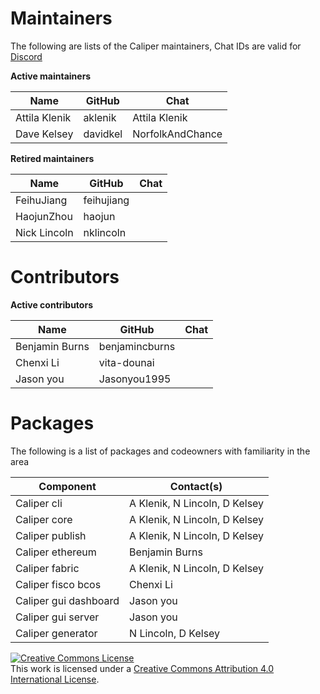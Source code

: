 Maintainers
===========
The following are lists of the Caliper maintainers, Chat IDs are valid for [Discord](https://discord.com/channels/905194001349627914/941417677778473031)


**Active maintainers**

| Name                      | GitHub           | Chat             |
|---------------------------|------------------|------------------|
| Attila Klenik             | aklenik          | Attila Klenik    |
| Dave Kelsey               | davidkel         | NorfolkAndChance |


**Retired maintainers**

| Name                      | GitHub           | Chat           |
|---------------------------|------------------|----------------|
| FeihuJiang                | feihujiang       |                |
| HaojunZhou                | haojun           |                |
| Nick Lincoln              | nklincoln        |                |

Contributors
===========
**Active contributors**

| Name                      | GitHub           | Chat           |
|---------------------------|------------------|----------------|
| Benjamin Burns            | benjamincburns   |                |
| Chenxi Li                 | vita-dounai      |                |
| Jason you                 | Jasonyou1995     |                |


Packages
===========

The following is a list of packages and codeowners with familiarity in the area

| Component                 | Contact(s)       |
|---------------------------|------------------|
| Caliper cli               | A Klenik, N Lincoln, D Kelsey |
| Caliper core              | A Klenik, N Lincoln, D Kelsey |
| Caliper publish           | A Klenik, N Lincoln, D Kelsey |
| Caliper ethereum          | Benjamin Burns |
| Caliper fabric            | A Klenik, N Lincoln, D Kelsey |
| Caliper fisco bcos        | Chenxi Li        |
| Caliper gui dashboard     | Jason you        |
| Caliper gui server        | Jason you        |
| Caliper generator         | N Lincoln, D Kelsey |

<a rel="license" href="http://creativecommons.org/licenses/by/4.0/"><img alt="Creative Commons License" style="border-width:0" src="https://i.creativecommons.org/l/by/4.0/88x31.png" /></a><br />This work is licensed under a <a rel="license" href="http://creativecommons.org/licenses/by/4.0/">Creative Commons Attribution 4.0 International License</a>.
